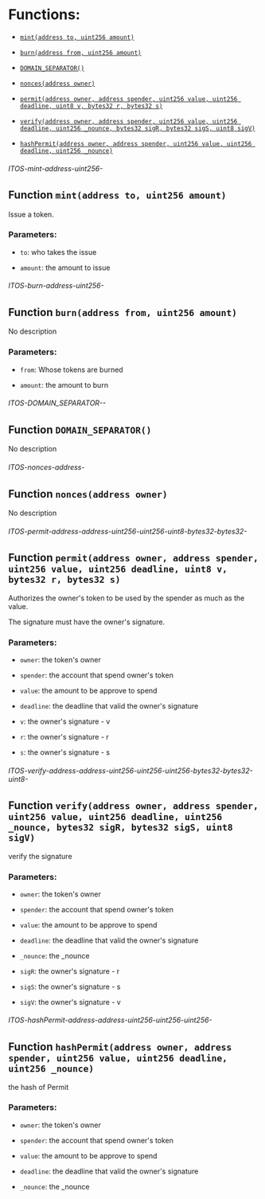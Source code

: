 # Functions:

- [`mint(address to, uint256 amount)`](#ITOS-mint-address-uint256-)

- [`burn(address from, uint256 amount)`](#ITOS-burn-address-uint256-)

- [`DOMAIN_SEPARATOR()`](#ITOS-DOMAIN_SEPARATOR--)

- [`nonces(address owner)`](#ITOS-nonces-address-)

- [`permit(address owner, address spender, uint256 value, uint256 deadline, uint8 v, bytes32 r, bytes32 s)`](#ITOS-permit-address-address-uint256-uint256-uint8-bytes32-bytes32-)

- [`verify(address owner, address spender, uint256 value, uint256 deadline, uint256 _nounce, bytes32 sigR, bytes32 sigS, uint8 sigV)`](#ITOS-verify-address-address-uint256-uint256-uint256-bytes32-bytes32-uint8-)

- [`hashPermit(address owner, address spender, uint256 value, uint256 deadline, uint256 _nounce)`](#ITOS-hashPermit-address-address-uint256-uint256-uint256-)

###### ITOS-mint-address-uint256-

## Function `mint(address to, uint256 amount)`

Issue a token.

### Parameters:

- `to`:  who takes the issue

- `amount`: the amount to issue

###### ITOS-burn-address-uint256-

## Function `burn(address from, uint256 amount)`

No description

### Parameters:

- `from`: Whose tokens are burned

- `amount`: the amount to burn

###### ITOS-DOMAIN_SEPARATOR--

## Function `DOMAIN_SEPARATOR()`

No description

###### ITOS-nonces-address-

## Function `nonces(address owner)`

No description

###### ITOS-permit-address-address-uint256-uint256-uint8-bytes32-bytes32-

## Function `permit(address owner, address spender, uint256 value, uint256 deadline, uint8 v, bytes32 r, bytes32 s)`

Authorizes the owner's token to be used by the spender as much as the value.

The signature must have the owner's signature.

### Parameters:

- `owner`: the token's owner

- `spender`: the account that spend owner's token

- `value`: the amount to be approve to spend

- `deadline`: the deadline that valid the owner's signature

- `v`: the owner's signature - v

- `r`: the owner's signature - r

- `s`: the owner's signature - s

###### ITOS-verify-address-address-uint256-uint256-uint256-bytes32-bytes32-uint8-

## Function `verify(address owner, address spender, uint256 value, uint256 deadline, uint256 _nounce, bytes32 sigR, bytes32 sigS, uint8 sigV)`

verify the signature

### Parameters:

- `owner`: the token's owner

- `spender`: the account that spend owner's token

- `value`: the amount to be approve to spend

- `deadline`: the deadline that valid the owner's signature

- `_nounce`: the _nounce

- `sigR`: the owner's signature - r

- `sigS`: the owner's signature - s

- `sigV`: the owner's signature - v

###### ITOS-hashPermit-address-address-uint256-uint256-uint256-

## Function `hashPermit(address owner, address spender, uint256 value, uint256 deadline, uint256 _nounce)`

the hash of Permit

### Parameters:

- `owner`: the token's owner

- `spender`: the account that spend owner's token

- `value`: the amount to be approve to spend

- `deadline`: the deadline that valid the owner's signature

- `_nounce`: the _nounce
